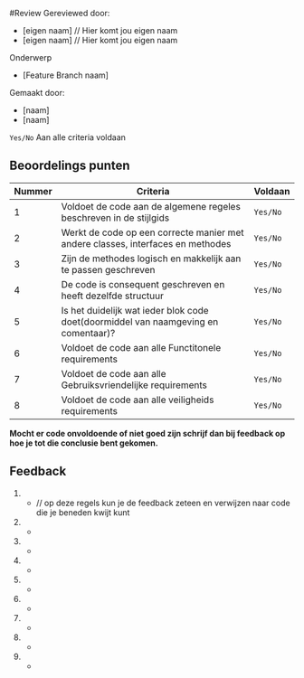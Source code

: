 #Review
Gereviewed door:

* [eigen naam] // Hier komt jou eigen naam
* [eigen naam] // Hier komt jou eigen naam

Onderwerp

* [Feature Branch naam]

Gemaakt door:

* [naam]
* [naam]

 `Yes/No` Aan alle criteria voldaan

## Beoordelings punten

Nummer|Criteria|Voldaan
---|---|---
1|Voldoet de code aan de algemene regeles beschreven in de stijlgids| `Yes/No`
2|Werkt de code op een correcte manier met andere classes, interfaces en methodes| `Yes/No`
3|Zijn de methodes logisch en makkelijk aan te passen geschreven| `Yes/No`
4|De code is consequent geschreven en heeft dezelfde structuur| `Yes/No`
5|Is het duidelijk wat ieder blok code doet(doormiddel van naamgeving en comentaar)?| `Yes/No`
6|Voldoet de code aan alle Functitonele requirements| `Yes/No`
7|Voldoet de code aan alle Gebruiksvriendelijke requirements| `Yes/No`
8|Voldoet de code aan alle veiligheids requirements| `Yes/No`

__Mocht er code onvoldoende of niet goed zijn schrijf dan bij feedback op hoe je tot die conclusie bent gekomen.__


## Feedback

1. - // op deze regels kun je de feedback zeteen en verwijzen naar code die je beneden kwijt kunt
2. -
3. -
4. -
5. -
6. -
7. -
8. -
9. -